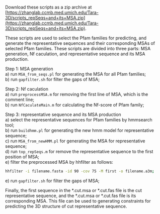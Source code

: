 Download these scripts as a zip archive at [https://zhanglab.ccmb.med.umich.edu/Tara-3D/scripts_repSeqs+and+its+MSA.zip](https://zhanglab.ccmb.med.umich.edu/Tara-3D/scripts_repSeqs+and+its+MSA.zip).

These scripts are used to select the Pfam families for predicting, and generate the representative sequences and their corresponding MSAs of selected Pfam families.  These scripts are divided into three parts: MSA generation, Nf caculation, and representative sequence and its MSA production.

Step 1: MSA generation  
   a) run ``MSA_from_seqs.pl`` for generating the MSA for all Pfam families;  
   b) run ``gapfilter.sh`` for filter the gaps of MSA;  

Step 2: Nf caculation  
   a) run ``preprocessMSA.m`` for removing the first line of MSA, which is the comment line;  
   b) run ``NfCaculateMain.m`` for calculating the Nf-score of Pfam family;  
	
Step 3: representative sequence and its MSA production  
   a) select the representative sequences for Pfam families by hmmsearch tool;  
   b) run ``buildhmm.pl`` for generating the new hmm model for representative sequence;  
   c) run ``MSA_from_newHMM.pl`` for generating the MSA for representative sequence;  
   d) run ``top_repSeqs.m`` for remove the representative sequence to the first position of MSA;  
   e) filter the preprocessed MSA by hhfilter as follows:  
   ```bash
   hhfilter -i filename.fasta -id 90 -cov 75 -M first -o filename.a3m;
   ```
   e) run ``gapfilter.sh`` for filter the gaps of MSA;  
	
Finally, the first sequence in the *.cut.msa or *.cut.fas file is the cut representative sequence, and the *.cut.msa or *.cut.fas 
file is its corresponding MSA. This file can be used to generating constraints for predicting the 3D structure of cut representative sequence. 
